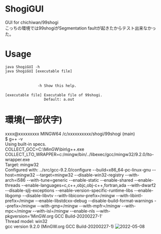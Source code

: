 # ShogiGUI
GUI for chichiwan/99shogi<br>
こっちの環境では99shogiがSegmentation faultが起きたからテスト出来なかった。

# Usage
`java ShogiGUI -h`<br>
`java ShogiGUI [executable file]`<br>
<br>
<br>
`               -h Show this help.`<br>
<br>
`[executable file] Executable file of 99shogi.`<br>
`                  Default: a.out`<br>

# 環境(一部伏字)
xxxx@xxxxxxxxx MINGW64 /c/xxxxxxxxxx/shogi/99shogi (main)<br>
$ g++ -v<br>
Using built-in specs.<br>
COLLECT_GCC=C:\MinGW\bin\g++.exe<br>
COLLECT_LTO_WRAPPER=c:/mingw/bin/../libexec/gcc/mingw32/9.2.0/lto-wrapper.exe<br>
Target: mingw32<br>
Configured with: ../src/gcc-9.2.0/configure --build=x86_64-pc-linux-gnu --host=mingw32 --target=mingw32 --disable-win32-registry --with-arch=i586 --with-tune=generic --enable-static --enable-shared --enable-threads --enable-languages=c,c++,objc,obj-c++,fortran,ada --with-dwarf2 --disable-sjlj-exceptions --enable-version-specific-runtime-libs --enable-libgomp --disable-libvtv --with-libiconv-prefix=/mingw --with-libintl-prefix=/mingw --enable-libstdcxx-debug --disable-build-format-warnings --prefix=/mingw --with-gmp=/mingw --with-mpfr=/mingw --with-mpc=/mingw --with-isl=/mingw --enable-nls --with-pkgversion='MinGW.org GCC Build-20200227-1'<br>
Thread model: win32<br>
gcc version 9.2.0 (MinGW.org GCC Build-20200227-1)
![2022-05-08](https://user-images.githubusercontent.com/97143783/167289315-e585581a-6d29-49b5-bee5-f11e399a29c9.png)
